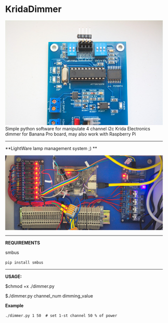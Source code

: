 # KridaDimmer
![alt text][img_dimmer]
Simple python software for manipulate 4 channel i2c Krida Electronics dimmer
for Banana Pro board, may also work with Raspberry Pi

___
**LightWare lamp management system ;) **


![alt text][img_lightware]

___

**REQUIREMENTS**

smbus

`pip install smbus`
___

**USAGE:**

$chmod +x ./dimmer.py

$./dimmer.py channel_num dimming_value

**Example**

`./dimmer.py 1 50  # set 1-st channel 50 % of power`


[img_dimmer]: https://github.com/andrewnsk/KridaDimmer/blob/master/img/dimmer.jpg?raw=true "Krida dimmer"

[img_lightware]: https://github.com/andrewnsk/KridaDimmer/blob/master/img/lightware.jpg?raw=true "lightware"
